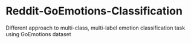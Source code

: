 # Reddit-GoEmotions-Classification
Different approach to multi-class, multi-label emotion classification task using GoEmotions dataset
